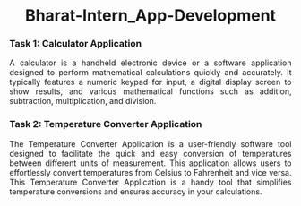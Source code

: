 <h1 align = "center"> Bharat-Intern_App-Development </h1>
<h3> Task 1: Calculator Application </h3>
<p align = "justify">
A calculator is a handheld electronic device or a software application designed to perform mathematical calculations quickly and accurately. It typically features a numeric keypad for input, a digital display screen to show results, and various mathematical functions such as addition, subtraction, multiplication, and division.
</p>

<h3> Task 2: Temperature Converter Application </h3>
<p align = "justify">
The Temperature Converter Application is a user-friendly software tool designed to facilitate the quick and easy conversion of temperatures between different units of measurement. This application allows users to effortlessly convert temperatures from Celsius to Fahrenheit and vice versa. This Temperature Converter Application is a handy tool that simplifies temperature conversions and ensures accuracy in your calculations.
</p>
